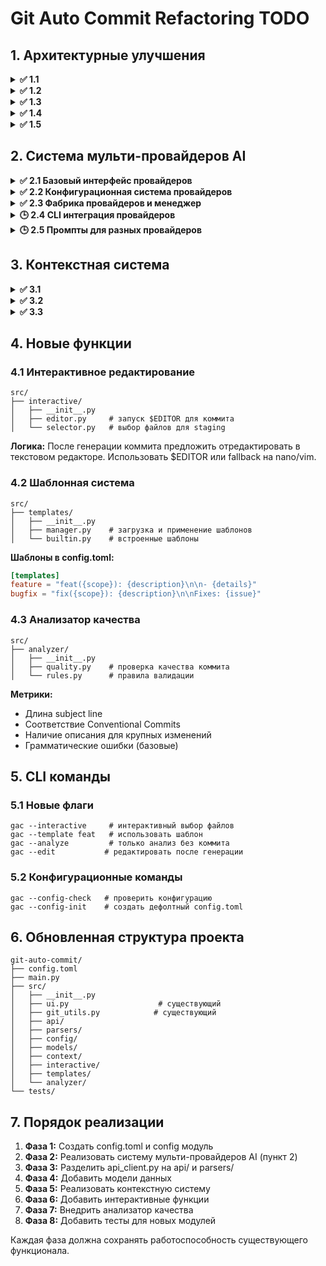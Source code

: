 # Git Auto Commit Refactoring TODO

## 1. Архитектурные улучшения
<details>
<summary><strong>✅ 1.1</strong></summary>

### Разделение API модуля

* Создан `src/api/client.py`
* Создан `src/api/openrouter.py`
* Перенесена HTTP логика

</details>

<details>
<summary><strong>✅ 1.2</strong></summary>

**Логика:** Отделить логику парсинга от API клиентов. `commit_parser.py` отвечает за обработку ответов ИИ, `diff_parser.py` - за анализ и подготовку диффов.

</details>

<details>
<summary><strong>✅ 1.3</strong></summary>

### Единый конфигурационный файл

```
config.toml  # в корне проекта
```

**Структура:**

```toml
[ai]
model = "anthropic/claude-3.5-sonnet"
temperature = 0.4
max_tokens = 250
timeout = 45

[format]
max_subject_length = 50
require_body_for_features = true
enforce_conventional = true
allowed_types = ["feat", "fix", "docs", "style", "refactor", "test", "chore"]

[context]
wip_keywords = ["TODO", "FIXME", "WIP"]
auto_detect = true

[context.presets]
wip = "Work in progress - saving current state"
checkpoint = "Partial implementation checkpoint"
breaking = "Contains breaking changes"
hotfix = "Urgent production fix"
experimental = "Experimental feature implementation"
```

</details>

<details>
<summary><strong>✅ 1.4</strong></summary>

### Конфигурационный модуль

```
src/
├── config/
│   ├── __init__.py
│   ├── loader.py     # TOML загрузка с fallback на defaults
│   └── models.py     # dataclass конфиги с валидацией
```

**Логика:** `loader.py` ищет config.toml в текущей директории, затем в домашней, затем использует defaults. `models.py` содержит typehinted конфиги с валидацией значений.

</details>


<details>
<summary><strong>✅ 1.5</strong></summary>

### Модели данных
```
src/
├── models/
│   ├── __init__.py
│   ├── commit.py     # CommitMessage, CommitStats
│   └── context.py    # ContextHint, ContextPreset
```

**Логика:** Вся типобезопасность в одном месте. `commit.py` содержит структуры для коммитов, `context.py` - для контекстных подсказок.

</details>

## 2. Система мульти-провайдеров AI

<details>
<summary><strong>✅ 2.1 Базовый интерфейс провайдеров</strong></summary>

    ```tree
    src/
    ├── api/
    │   ├── base.py       # BaseAIProvider абстрактный класс
    │   ├── factory.py    # ProviderFactory для создания провайдеров
    │   ├── openrouter.py # существующий, адаптировать к BaseAIProvider
    │   ├── openai.py     # новый OpenAI провайдер
    │   ├── anthropic.py  # новый Anthropic провайдер
    │   └── local.py      # для Ollama/локальных моделей
    ```

    **BaseAIProvider интерфейс:**
    ```python
    class BaseAIProvider:
        def generate_commit_message(self, diff: str, context: str) -> CommitMessage
        def test_connectivity(self) -> bool
        def get_model_info(self) -> ModelInfo
        def get_required_env_vars(self) -> List[str]
    ```

</details>
<details>
<summary><strong>✅ 2.2 Конфигурационная система провайдеров</strong></summary>

    **Структура config.toml:**
    ```toml
    [ai]
    # Базовый провайдер (по умолчанию)
    base_provider = "openrouter"
    # Контекстное переключение
    context_switching = true

    [ai.providers.openrouter]
    model = "deepseek/deepseek-chat-v3.1:free"
    api_url = "https://openrouter.ai/api/v1"
    temperature = 0.3
    max_tokens = 1000
    timeout = 45
    env_key = "OPENROUTER_API_KEY"

    [ai.providers.openai] 
    model = "gpt-4o-mini"
    api_url = "https://api.openai.com/v1"
    temperature = 0.3
    max_tokens = 1000
    timeout = 30
    env_key = "OPENAI_API_KEY"

    [ai.providers.anthropic]
    model = "claude-3-5-sonnet-20241022"
    api_url = "https://api.anthropic.com/v1"
    temperature = 0.3
    max_tokens = 1000
    timeout = 60
    env_key = "ANTHROPIC_API_KEY"

    [ai.providers.local]
    model = "llama3.1:8b"
    api_url = "http://localhost:11434/api"
    temperature = 0.3
    max_tokens = 1000
    timeout = 120
    # Локальные модели не требуют API ключа

    # Правила переключения контекста
    [ai.context_rules]
    # Большие рефакторинги -> более мощная модель
    large_changes = { provider = "openai", threshold_lines = 500 }
    # Документация -> быстрая модель
    documentation = { provider = "openrouter", file_patterns = ["*.md", "*.rst"] }
    # Тесты -> специализированная модель  
    tests = { provider = "anthropic", file_patterns = ["test_*.py", "*_test.py"] }
    ```

</details>
<details>
<summary><strong>✅ 2.3 Фабрика провайдеров и менеджер</strong></summary>

    ```python
    # src/api/factory.py
    class ProviderFactory:
        @staticmethod
        def create_provider(provider_name: str, config: dict) -> BaseAIProvider
        
        @staticmethod
        def get_available_providers() -> List[str]
        
        @staticmethod
        def validate_provider_config(provider_name: str, config: dict) -> bool

    # src/api/manager.py  
    class AIProviderManager:
        def __init__(self, config: Config)
        def get_provider_for_context(self, diff: str, context: str) -> BaseAIProvider
        def get_base_provider(self) -> BaseAIProvider
        def test_all_providers() -> Dict[str, bool]
    ```

    **Логика переключения:**
    1. Проверить правила context_rules в конфиге
    2. Если совпадение найдено - использовать указанный провайдер
    3. Иначе использовать base_provider
    4. Fallback на первый доступный провайдер

</details>

<details>
<summary><strong>🕒 2.4 CLI интеграция провайдеров</strong></summary>

    **Новые аргументы:**
    ```bash
    gac --provider openai           # принудительный выбор провайдера
    gac --list-providers           # показать доступные провайдеры
    gac --test-providers           # проверить подключение всех провайдеров
    gac --provider-info openai     # информация о провайдере
    ```

    **Environment variables:**
    ```bash
    # В .env или системных переменных
    OPENROUTER_API_KEY=sk-or-...
    OPENAI_API_KEY=sk-...
    ANTHROPIC_API_KEY=sk-ant-...
    ```

</details>

<details>
<summary><strong>🕒 2.5 Промпты для разных провайдеров</strong></summary>

    **Конфигурация промптов:**
    ```toml
    [ai.prompts]
    # Базовый промпт (по умолчанию)
    default = """Your task is to generate..."""

    # Специфичные для провайдеров
    openrouter = """Enhanced prompt for OpenRouter models..."""
    openai = """GPT-optimized prompt with specific formatting..."""
    anthropic = """Claude-style conversational prompt..."""
    local = """Simplified prompt for local models..."""
    ```

    **Загрузка промптов:**
    - Сначала ищет prompt для конкретного провайдера
    - Fallback на default промпт
    - Fallback на hardcoded DEFAULT_SYSTEM_PROMPT

</details>



## 3. Контекстная система

<details>
<summary><strong>✅ 3.1</strong></summary>

### 3.1 Детектор контекста
```
src/
├── context/
│   ├── __init__.py
│   ├── detector.py   # автоопределение по diff
│   ├── manager.py    # управление контекстами
│   └── hints.py      # генерация подсказок для ИИ
```

**Логика детектора:**
- Сканирует diff на ключевые слова (TODO, FIXME, test, package.json)
- Анализирует соотношение добавленного/удаленного кода
- Проверяет типы файлов (конфиги, тесты, документация)

</details>

<details>
<summary><strong>✅ 3.2</strong></summary>

### 3.2 CLI интеграция
```
# Новые аргументы в main.py
-c, --context     # предустановленный контекст
-h, --hint        # кастомная подсказка
--auto-context    # автоопределение контекста
```

**Приоритет:** custom hint > explicit context > auto-detected context > none

</details>

<details>
<summary><strong>✅ 3.3</strong></summary>

### 3.3 Менеджер контекста
**Функции:**
- Загружает пресеты из config.toml
- Объединяет автоопределенный и явно указанный контекст
- Генерирует финальную подсказку для ИИ
- Сохраняет историю использованных контекстов

</details>

## 4. Новые функции

### 4.1 Интерактивное редактирование
```
src/
├── interactive/
│   ├── __init__.py
│   ├── editor.py     # запуск $EDITOR для коммита
│   └── selector.py   # выбор файлов для staging
```

**Логика:** После генерации коммита предложить отредактировать в текстовом редакторе. Использовать $EDITOR или fallback на nano/vim.

### 4.2 Шаблонная система
```
src/
├── templates/
│   ├── __init__.py
│   ├── manager.py    # загрузка и применение шаблонов
│   └── builtin.py    # встроенные шаблоны
```

**Шаблоны в config.toml:**
```toml
[templates]
feature = "feat({scope}): {description}\n\n- {details}"
bugfix = "fix({scope}): {description}\n\nFixes: {issue}"
```

### 4.3 Анализатор качества
```
src/
├── analyzer/
│   ├── __init__.py
│   ├── quality.py    # проверка качества коммита
│   └── rules.py      # правила валидации
```

**Метрики:**
- Длина subject line
- Соответствие Conventional Commits
- Наличие описания для крупных изменений
- Грамматические ошибки (базовые)

## 5. CLI команды

### 5.1 Новые флаги
```
gac --interactive     # интерактивный выбор файлов
gac --template feat   # использовать шаблон
gac --analyze         # только анализ без коммита  
gac --edit           # редактировать после генерации
```

### 5.2 Конфигурационные команды
```
gac --config-check   # проверить конфигурацию
gac --config-init    # создать дефолтный config.toml
```

## 6. Обновленная структура проекта

```
git-auto-commit/
├── config.toml
├── main.py
├── src/
│   ├── __init__.py
│   ├── ui.py                    # существующий
│   ├── git_utils.py            # существующий
│   ├── api/
│   ├── parsers/
│   ├── config/
│   ├── models/
│   ├── context/
│   ├── interactive/
│   ├── templates/
│   └── analyzer/
└── tests/
```

## 7. Порядок реализации

1. **Фаза 1:** Создать config.toml и config модуль
2. **Фаза 2:** Реализовать систему мульти-провайдеров AI (пункт 2)
3. **Фаза 3:** Разделить api_client.py на api/ и parsers/
4. **Фаза 4:** Добавить модели данных
5. **Фаза 5:** Реализовать контекстную систему
6. **Фаза 6:** Добавить интерактивные функции
7. **Фаза 7:** Внедрить анализатор качества
8. **Фаза 8:** Добавить тесты для новых модулей

Каждая фаза должна сохранять работоспособность существующего функционала.